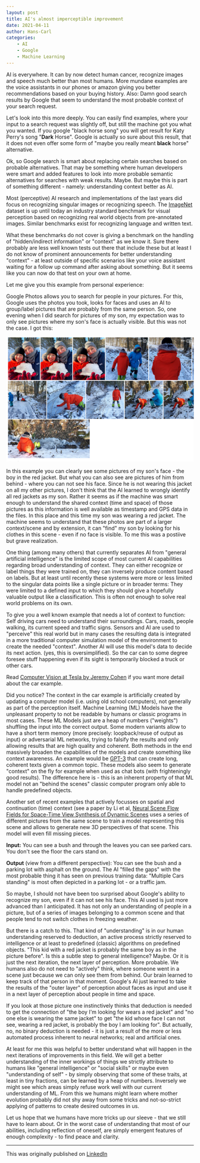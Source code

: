 ```yaml
---
layout: post
title: AI's almost imperceptible improvement
date: 2021-04-11
author: Hans-Carl
categories:
    - AI
    - Google
    - Machine Learning
---
```

AI is everywhere. It can by now detect human cancer, recognize images and speech much better than most humans. More mundane examples are the voice assistants in our phones or amazon giving you better recommendations based on your buying history. Also: Damn good search results by Google that seem to understand the most probable context of your search request.

Let's look into this more deeply. You can easily find examples, where your input to a search request was slightly off, but still the machine got you what you wanted. If you google "black horse song" you will get result for Katy Perry's song "**Dark** Horse". Google is actually so sure about this result, that it does not even offer some form of "maybe you really meant **black** horse" alternative.

Ok, so Google search is smart about replacing certain searches based on probable alternatives. That may be something where human developers were smart and added features to look into more probable semantic alternatives for searches with weak results. Maybe. But maybe this is part of something different - namely: understanding context better as AI.

Most (perceptive) AI research and implementations of the last years did focus on recognizing singular images or recognizing speech. The [ImageNet](https://en.wikipedia.org/wiki/ImageNet) dataset is up until today an industry standard benchmark for visual perception based on recognizing real world objects from pre-annotated images. Similar benchmarks exist for recognizing language and written text. 

What these benchmarks do not cover is giving a benchmark on the handling of "hidden/indirect information" or "context" as we know it. Sure there probably are less well known tests out there that include these but at least I do not know of prominent announcements for better understanding "context" - at least outside of specific scenarios like your voice assistant waiting for a follow up command after asking about something. But it seems like you can now do that test on your own at home.

Let me give you this example from personal experience:

Google Photos allows you to search for people in your pictures. For this, Google uses the photos you took, looks for faces and uses an AI to group/label pictures that are probably from the same person. So, one evening when I did search for pictures of my son, my expectation was to only see pictures where my son's face is actually visible. But this was not the case. I got this:

![2021-04-11-img1.png](../images/2021-04-11-img1.png)

In this example you can clearly see some pictures of my son's face - the boy in the red jacket. But what you can also see are pictures of him from behind - where you can not see his face. Since he is not wearing this jacket on all my other pictures, I don't think that the AI learned to wrongly identify all red jackets as my son. Rather it seems as if the machine was smart enough to understand the shared context (time and space) of those pictures as this information is well available as timestamp and GPS data in the files. In this place and this time my son was wearing a red jacket. The machine seems to understand that these photos are part of a larger context/scene and by extension, it can "find" my son by looking for his clothes in this scene - even if no face is visible. To me this was a postiive but grave realization. 

One thing (among many others) that currently separates AI from "general artificial intelligence" is the limited scope of most current AI capabilities regarding broad understanding of context. They can either recognize or label things they were trained on, they can inversely produce content based on labels. But at least until recently these systems were more or less limited to the singular data points like a single picture or in broader terms: They were limited to a defined input to which they should give a hopefully valuable output like a classification. This is often not enough to solve real world problems on its own. 

To give you a well known example that needs a lot of context to function: Self driving cars need to understand their surroundings. Cars, roads, people walking, its current speed and traffic signs. Sensors and AI are used to "perceive" this real world but in many cases the resulting data is integrated in a more traditional computer simulation model of the environment to create the needed "context". Another AI will use this model's data to decide its next action. (yes, this is oversimplified). So the car can to some degree foresee stuff happening even if its sight is temporarily blocked a truck or other cars.  

Read [Computer Vision at Tesla by Jeremy Cohen](https://heartbeat.fritz.ai/computer-vision-at-tesla-cd5e88074376) if you want more detail about the car example.

Did you notice? The context in the car example is artificially created by updating a computer model (i.e. using old school computers), not generally as part of the perception itself. Machine Learning (ML) Models have the unpleasant property to not be readable by humans or classic programs in most cases. These ML Models just are a heap of numbers ("weights") shuffling the input into the correct output. Some modern variants allow to have a short term memory (more precisely: loopback/reuse of output as input) or adversarial ML networks, trying to falsify the results and only allowing results that are high quality and coherent. Both methods in the end massively broaden the capabilities of the models and create something like context awareness. An example would be [GPT-3](https://en.wikipedia.org/wiki/GPT-3) that can create long, coherent texts given a common topic. These models also seem to generate "context" on the fly for example when used as chat bots (with frighteningly good results). The difference here is - this is an inherent property of that ML model not an "behind the scenes" classic computer program only able to handle predefined objects.  

Another set of recent examples that actively focusses on spatial and continuation (time) context (see a paper by Li et al, [Neural Scene Flow Fields for Space-Time View Synthesis of Dynamic Scenes](https://www.cs.cornell.edu/~zl548/NSFF/) uses a series of different pictures from the same scene to train a model representing this scene and allows to generate new 3D perspectives of that scene. This model will even fill missing pieces.

**Input:** You can see a bush and through the leaves you can see parked cars. You don't see the floor the cars stand on.

**Output** (view from a different perspective): You can see the bush and a parking lot with asphalt on the ground. The AI "filled the gaps" with the most probable thing it has seen on previous training data: "Multiple Cars standing" is most often depicted in a parking lot - or a traffic jam.

So maybe, I should not have been too surprised about Google's ability to recognize my son, even if it can not see his face. This AI used is just more advanced than I anticipated. It has not only an understanding of people in a picture, but of a series of images belonging to a common scene and that people tend to not switch clothes in freezing weather.

But there is a catch to this. That kind of "understanding" is in our human understanding reserved to deduction, an active process strictly reserved to intelligence or at least to predefined (classic) algorithms on predefined objects. "This kid with a red jacket is probably the same boy as in the picture before". Is this a subtle step to general intelligence? Maybe. Or it is just the next iteration, the next layer of perception. More probable. We humans also do not need to "actively" think, where someone went in a scene just because we can only see them from behind. Our brain learned to keep track of that person in that moment. Google's AI just learned to take the results of the "outer layer" of perception about faces as input and use it in a next layer of perception about people in time and space.

If you look at those picture one instinctively thinks that deduction is needed to get the connection of "the boy I'm looking for wears a red jacket" and "no one else is wearing the same jacket" to get "the kid whose face I can not see, wearing a red jacket, is probably the boy I am looking for". But actually, no, no binary deduction is needed - it is just a result of the more or less automated process inherent to neural networks; real and artificial ones.

At least for me this was helpful to better understand what will happen in the next iterations of improvements in this field. We will get a better understanding of the inner workings of things we strictly attribute to humans like "general intelligence" or "social skills" or maybe even "understanding of self" - by simply observing that some of these traits, at least in tiny fractions, can be learned by a heap of numbers. Inversely we might see which areas simply refuse work well with our current understanding of ML. From this we humans might learn where mother evolution probably did not shy away from some tricks and not-so-strict applying of patterns to create desired outcomes in us.

Let us hope that we humans have more tricks up our sleeve - that we still have to learn about. Or in the worst case of understanding that most of our abilities, including reflection of oneself, are simply emergent features of enough complexity - to find peace and clarity.  

---
This was originally published on [LinkedIn](https://www.linkedin.com/pulse/ais-almost-imperceptible-improvement-hans-carl-oberdalhoff/)